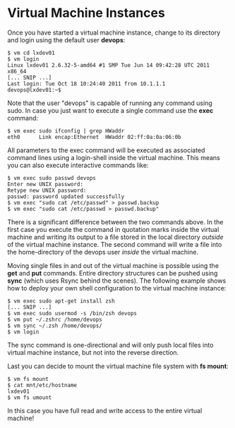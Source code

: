 # Virtual Machine Instances

Once you have started a virtual machine instance, change to its directory and login using the default user **devops**:

    $ vm cd lxdev01
    $ vm login
    Linux lxdev01 2.6.32-5-amd64 #1 SMP Tue Jun 14 09:42:28 UTC 2011 x86_64
    [... SNIP ...]
    Last login: Tue Oct 18 10:24:40 2011 from 10.1.1.1
    devops@lxdev01:~$ 

Note that the user "devops" is capable of running any command using sudo. In case you just want to execute a single command use the **exec** command:

    $ vm exec sudo ifconfig | grep HWaddr
    eth0      Link encap:Ethernet  HWaddr 02:ff:0a:0a:06:0b  

All parameters to the exec command will be executed as associated command lines using a login-shell inside the virtual machine. This means you can also execute interactive commands like:

    $ vm exec sudo passwd devops
    Enter new UNIX password: 
    Retype new UNIX password: 
    passwd: password updated successfully
    $ vm exec "sudo cat /etc/passwd" > passwd.backup
    $ vm exec "sudo cat /etc/passwd > passwd.backup"

There is a significant difference between the two commands above. In the first case you  execute the command in quotation marks inside the virtual machine and writing its output to a file stored in the local directory _outside_ of the virtual machine instance. The second command will write a file into the home-directory of the devops user _inside_ the virtual machine.

Moving single files in and out of the virtual machine is possible using the **get** and **put** commands. Entire directory structures can be pushed using **sync** (which uses Rsync behind the scenes). The following example shows how to deploy your own shell configuration to the virtual machine instance:

    $ vm exec sudo apt-get install zsh
    [... SNIP ...]
    $ vm exec sudo usermod -s /bin/zsh devops
    $ vm put ~/.zshrc /home/devops
    $ vm sync ~/.zsh /home/devops/
    $ vm login

The sync command is one-directional and will only push local files into virtual machine instance, but not into the reverse direction.

Last you can decide to mount the virtual machine file system with **fs mount**:

    $ vm fs mount
    $ cat mnt/etc/hostname
    lxdev01
    $ vm fs umount

In this case you have full read and write access to the entire virtual machine!
